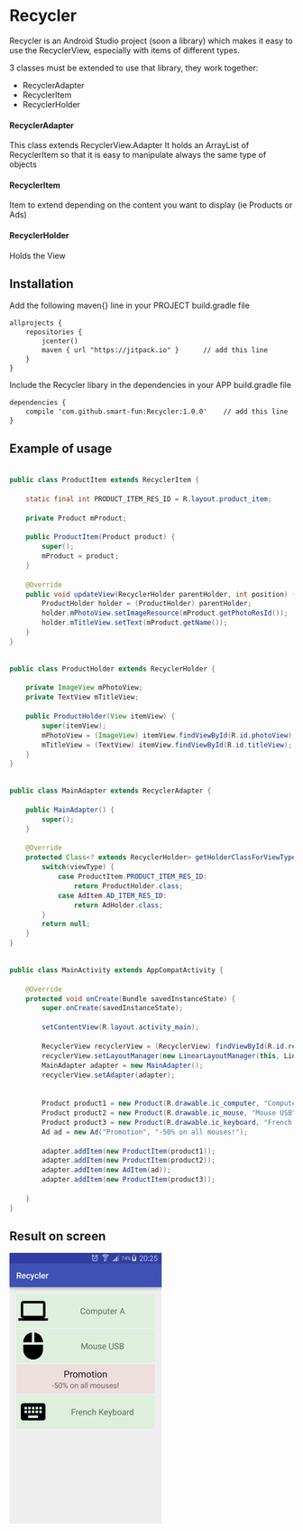 # Recycler
Recycler is an Android Studio project (soon a library) which makes it easy to use the RecyclerView, especially with items of different types.

3 classes must be extended to use that library, they work together:
* RecyclerAdapter
* RecyclerItem
* RecyclerHolder

#### RecyclerAdapter
This class extends RecyclerView.Adapter
It holds an ArrayList of RecyclerItem so that it is easy to manipulate always the same type of objects

#### RecyclerItem
Item to extend depending on the content you want to display (ie Products or Ads)

#### RecyclerHolder
Holds the View

## Installation

Add the following maven{} line in your PROJECT build.gradle file

```
allprojects {
    repositories {
        jcenter()
        maven { url "https://jitpack.io" }		// add this line
    }
}
```

Include the Recycler libary in the dependencies in your APP build.gradle file

```
dependencies {
    compile 'com.github.smart-fun:Recycler:1.0.0'    // add this line
}
```

## Example of usage

```java

public class ProductItem extends RecyclerItem {

    static final int PRODUCT_ITEM_RES_ID = R.layout.product_item;

    private Product mProduct;

    public ProductItem(Product product) {
        super();
        mProduct = product;
    }

    @Override
    public void updateView(RecyclerHolder parentHolder, int position) {
        ProductHolder holder = (ProductHolder) parentHolder;
        holder.mPhotoView.setImageResource(mProduct.getPhotoResId());
        holder.mTitleView.setText(mProduct.getName());
    }
}
```

``` java

public class ProductHolder extends RecyclerHolder {

    private ImageView mPhotoView;
    private TextView mTitleView;

    public ProductHolder(View itemView) {
        super(itemView);
        mPhotoView = (ImageView) itemView.findViewById(R.id.photoView);
        mTitleView = (TextView) itemView.findViewById(R.id.titleView);
    }
}
```

``` java

public class MainAdapter extends RecyclerAdapter {

    public MainAdapter() {
        super();
    }

    @Override
    protected Class<? extends RecyclerHolder> getHolderClassForViewType(int viewType) {
        switch(viewType) {
            case ProductItem.PRODUCT_ITEM_RES_ID:
                return ProductHolder.class;
            case AdItem.AD_ITEM_RES_ID:
                return AdHolder.class;
        }
        return null;
    }
}
```

``` java

public class MainActivity extends AppCompatActivity {

    @Override
    protected void onCreate(Bundle savedInstanceState) {
        super.onCreate(savedInstanceState);

        setContentView(R.layout.activity_main);

        RecyclerView recyclerView = (RecyclerView) findViewById(R.id.recyclerView);
        recyclerView.setLayoutManager(new LinearLayoutManager(this, LinearLayoutManager.VERTICAL, false));
        MainAdapter adapter = new MainAdapter();
        recyclerView.setAdapter(adapter);


        Product product1 = new Product(R.drawable.ic_computer, "Computer A");
        Product product2 = new Product(R.drawable.ic_mouse, "Mouse USB");
        Product product3 = new Product(R.drawable.ic_keyboard, "French Keyboard");
        Ad ad = new Ad("Promotion", "-50% on all mouses!");

        adapter.addItem(new ProductItem(product1));
        adapter.addItem(new ProductItem(product2));
        adapter.addItem(new AdItem(ad));
        adapter.addItem(new ProductItem(product3));

    }
}
```

## Result on screen

![alt text](https://github.com/smart-fun/Recycler/blob/master/screenshot.png?raw=true "Screenshot example")


